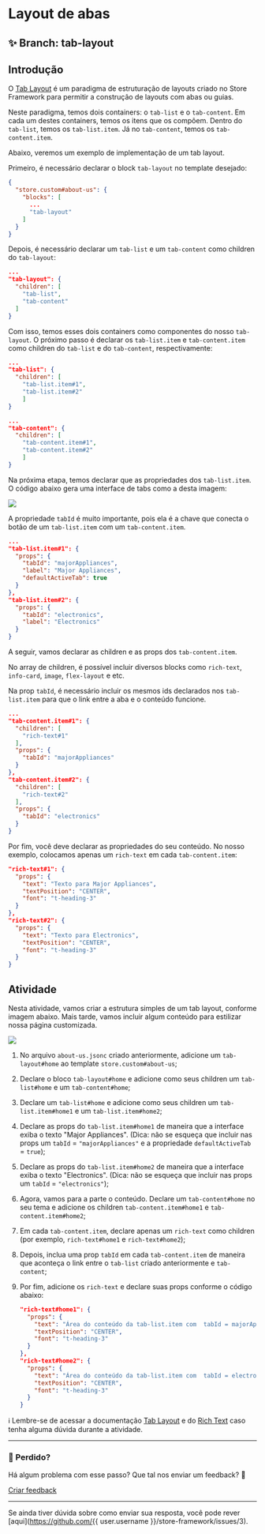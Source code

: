 # Layout de abas

## :sparkles: **Branch:** tab-layout

## Introdução

O [Tab Layout](https://vtex.io/docs/components/layout/vtex.tab-layout) é um paradigma de estruturação de layouts criado no Store Framework para permitir a construção de layouts com abas ou guias.

Neste paradigma, temos dois containers: o `tab-list` e o `tab-content`. Em cada um destes containers, temos os itens que os compõem. Dentro do `tab-list`, temos os `tab-list.item`. Já no `tab-content`, temos os `tab-content.item`.

Abaixo, veremos um exemplo de implementação de um tab layout.

Primeiro, é necessário declarar o block `tab-layout` no template desejado:

```json
{
  "store.custom#about-us": {
    "blocks": [
      ...
      "tab-layout"
    ]
  }
}

```

Depois, é necessário declarar um `tab-list` e um `tab-content` como children do `tab-layout`:

```json
...
"tab-layout": {
  "children": [
    "tab-list",
    "tab-content"
  ]
}
```


Com isso, temos esses dois containers como componentes do nosso `tab-layout`. O próximo passo é declarar os `tab-list.item` e `tab-content.item` como children do `tab-list` e do `tab-content`, respectivamente:

```json
...
"tab-list": {
  "children": [
    "tab-list.item#1",
    "tab-list.item#2"
    ]
}
```

```json
...
"tab-content": {
  "children": [
    "tab-content.item#1",
    "tab-content.item#2"
    ]
}
```

Na próxima etapa, temos declarar que as propriedades dos `tab-list.item`. O código abaixo gera uma interface de tabs como a desta imagem:

![](https://appliancetheme.vteximg.com.br/arquivos/tab-list-items.png)

A propriedade `tabId` é muito importante, pois ela é a chave que conecta o botão de um `tab-list.item` com um `tab-content.item`.

```json
...
"tab-list.item#1": {
  "props": {
    "tabId": "majorAppliances",
    "label": "Major Appliances",
    "defaultActiveTab": true
  }
},
"tab-list.item#2": {
  "props": {
    "tabId": "electronics",
    "label": "Electronics"
  }
}
```

A seguir, vamos declarar as children e as props dos `tab-content.item`.

No array de children, é possível incluir diversos blocks como `rich-text`, `info-card`, `image`, `flex-layout` e etc.

Na prop `tabId`, é necessário incluir os mesmos ids declarados nos `tab-list.item` para que o link entre a aba e o conteúdo funcione.

```json
...
"tab-content.item#1": {
  "children": [
    "rich-text#1"
  ],
  "props": {
    "tabId": "majorAppliances"
  }
},
"tab-content.item#2": {
  "children": [
    "rich-text#2"
  ],
  "props": {
    "tabId": "electronics"
  }
}
```

Por fim, você deve declarar as propriedades do seu conteúdo. No nosso exemplo, colocamos apenas um `rich-text` em cada `tab-content.item`:

```json
"rich-text#1": {
  "props": {
    "text": "Texto para Major Appliances",
    "textPosition": "CENTER",
    "font": "t-heading-3"
  }
},
"rich-text#2": {
  "props": {
    "text": "Texto para Electronics",
    "textPosition": "CENTER",
    "font": "t-heading-3"
  }
}
```

## Atividade

Nesta atividade, vamos criar a estrutura simples de um tab layout, conforme imagem abaixo. Mais tarde, vamos incluir algum conteúdo para estilizar nossa página customizada.

![](https://appliancetheme.vteximg.com.br/arquivos/tarefa-tab-layout.png)

1. No arquivo `about-us.jsonc` criado anteriormente, adicione um `tab-layout#home` ao template `store.custom#about-us`;
2. Declare o bloco `tab-layout#home` e adicione como seus children um `tab-list#home` e um `tab-content#home`;
3. Declare um `tab-list#home` e adicione como seus children um `tab-list.item#home1` e um `tab-list.item#home2`;
4. Declare as props do `tab-list.item#home1` de maneira que a interface exiba o texto "Major Appliances". (Dica: não se esqueça que incluir nas props um `tabId` = `"majorAppliances"` e a propriedade `defaultActiveTab` = `true`);
5. Declare as props do `tab-list.item#home2` de maneira que a interface exiba o texto "Electronics". (Dica: não se esqueça que incluir nas props um `tabId` = `"electronics"`);
6. Agora, vamos para a parte o conteúdo. Declare um `tab-content#home` no seu tema e adicione os children `tab-content.item#home1` e `tab-content.item#home2`;
7. Em cada `tab-content.item`, declare apenas um `rich-text` como children (por exemplo, `rich-text#home1` e `rich-text#home2`);
8. Depois, inclua uma prop `tabId` em cada `tab-content.item` de maneira que aconteça o link entre o `tab-list` criado anteriormente e `tab-content`;
9. Por fim, adicione os `rich-text` e declare suas props conforme o código abaixo:
  
    ```json
    "rich-text#home1": {
      "props": {
        "text": "Área do conteúdo da tab-list.item com  tabId = majorAppliances",
        "textPosition": "CENTER",
        "font": "t-heading-3"
      }
    },
    "rich-text#home2": {
      "props": {
        "text": "Área do conteúdo da tab-list.item com  tabId = electronics",
        "textPosition": "CENTER",
        "font": "t-heading-3"
      }
    }
    ```
  
  :information_source: Lembre-se de acessar a documentação [Tab Layout](https://vtex.io/docs/components/layout/vtex.tab-layout) e do [Rich Text](https://vtex.io/docs/components/all/vtex.rich-text/) caso tenha alguma dúvida durante a atividade.

---

### :no_entry_sign: Perdido? 

Há algum problema com esse passo? Que tal nos enviar um feedback? :pray:

[Criar feedback](https://docs.google.com/forms/d/e/1FAIpQLSeaWrm0Hogm-txm5Ww6mUa68eDuE3WnpFjUSVJ3Wi3dnmCb7A/viewform?usp=pp_url&entry.1784529524=Layout+de+abas) 

----

Se ainda tiver dúvida sobre como enviar sua resposta, você pode rever [aqui](https://github.com/{{ user.username }}/store-framework/issues/3).
